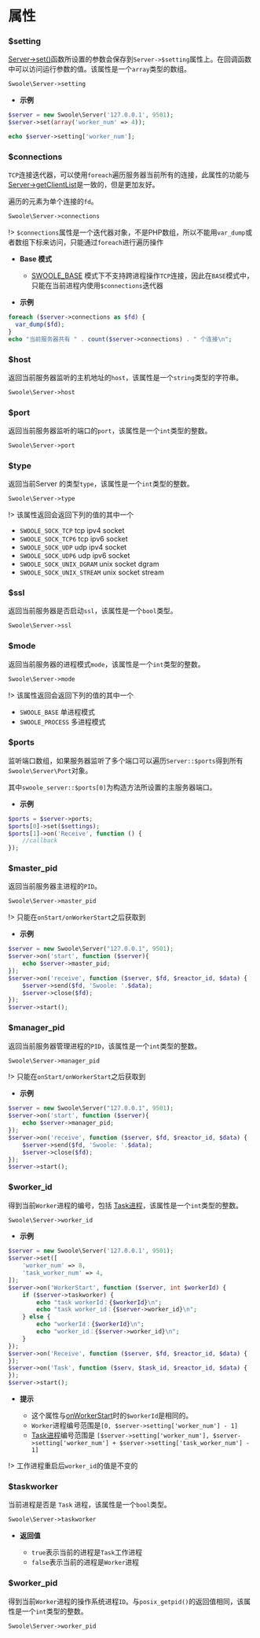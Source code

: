 # 属性

### $setting

[Server->set()](/server/methods?id=set)函数所设置的参数会保存到`Server->$setting`属性上。在回调函数中可以访问运行参数的值。该属性是一个`array`类型的数组。

```php
Swoole\Server->setting
```

  * **示例**

```php
$server = new Swoole\Server('127.0.0.1', 9501);
$server->set(array('worker_num' => 4));

echo $server->setting['worker_num'];
```

### $connections

`TCP`连接迭代器，可以使用`foreach`遍历服务器当前所有的连接，此属性的功能与[Server->getClientList](/server/methods?id=getclientlist)是一致的，但是更加友好。

遍历的元素为单个连接的`fd`。

```php
Swoole\Server->connections
```

!> `$connections`属性是一个迭代器对象，不是PHP数组，所以不能用`var_dump`或者数组下标来访问，只能通过`foreach`进行遍历操作

  * **Base 模式**

    * [SWOOLE_BASE](/learn?id=swoole_base) 模式下不支持跨进程操作`TCP`连接，因此在`BASE`模式中，只能在当前进程内使用`$connections`迭代器

  * **示例**

```php
foreach ($server->connections as $fd) {
  var_dump($fd);
}
echo "当前服务器共有 " . count($server->connections) . " 个连接\n";
```

### $host

返回当前服务器监听的主机地址的`host`，该属性是一个`string`类型的字符串。

```php
Swoole\Server->host
```

### $port

返回当前服务器监听的端口的`port`，该属性是一个`int`类型的整数。

```php
Swoole\Server->port
```

### $type

返回当前Server 的类型`type`，该属性是一个`int`类型的整数。

```php
Swoole\Server->type
```
!> 该属性返回会返回下列的值的其中一个
- `SWOOLE_SOCK_TCP` tcp ipv4 socket
- `SWOOLE_SOCK_TCP6` tcp ipv6 socket
- `SWOOLE_SOCK_UDP` udp ipv4 socket
- `SWOOLE_SOCK_UDP6` udp ipv6 socket
- `SWOOLE_SOCK_UNIX_DGRAM` unix socket dgram
- `SWOOLE_SOCK_UNIX_STREAM` unix socket stream 

### $ssl

返回当前服务器是否启动`ssl`，该属性是一个`bool`类型。

```php
Swoole\Server->ssl
```

### $mode

返回当前服务器的进程模式`mode`，该属性是一个`int`类型的整数。

```php
Swoole\Server->mode
```

!> 该属性返回会返回下列的值的其中一个
- `SWOOLE_BASE` 单进程模式
- `SWOOLE_PROCESS` 多进程模式

### $ports

监听端口数组，如果服务器监听了多个端口可以遍历`Server::$ports`得到所有`Swoole\Server\Port`对象。

其中`swoole_server::$ports[0]`为构造方法所设置的主服务器端口。

  * **示例**

```php
$ports = $server->ports;
$ports[0]->set($settings);
$ports[1]->on('Receive', function () {
    //callback
});
```

### $master_pid

返回当前服务器主进程的`PID`。

```php
Swoole\Server->master_pid
```

!> 只能在`onStart/onWorkerStart`之后获取到

  * **示例**

```php
$server = new Swoole\Server("127.0.0.1", 9501);
$server->on('start', function ($server){
    echo $server->master_pid;
});
$server->on('receive', function ($server, $fd, $reactor_id, $data) {
    $server->send($fd, 'Swoole: '.$data);
    $server->close($fd);
});
$server->start();
```

### $manager_pid

返回当前服务器管理进程的`PID`，该属性是一个`int`类型的整数。

```php
Swoole\Server->manager_pid
```

!> 只能在`onStart/onWorkerStart`之后获取到

  * **示例**

```php
$server = new Swoole\Server("127.0.0.1", 9501);
$server->on('start', function ($server){
    echo $server->manager_pid;
});
$server->on('receive', function ($server, $fd, $reactor_id, $data) {
    $server->send($fd, 'Swoole: '.$data);
    $server->close($fd);
});
$server->start();
```
    
### $worker_id

得到当前`Worker`进程的编号，包括 [Task进程](/learn?id=taskworker进程)，该属性是一个`int`类型的整数。

```php
Swoole\Server->worker_id
```
  * **示例**

```php
$server = new Swoole\Server('127.0.0.1', 9501);
$server->set([
    'worker_num' => 8,
    'task_worker_num' => 4,
]);
$server->on('WorkerStart', function ($server, int $workerId) {
    if ($server->taskworker) {
        echo "task workerId：{$workerId}\n";
        echo "task worker_id：{$server->worker_id}\n";
    } else {
        echo "workerId：{$workerId}\n";
        echo "worker_id：{$server->worker_id}\n";
    }
});
$server->on('Receive', function ($server, $fd, $reactor_id, $data) {
});
$server->on('Task', function ($serv, $task_id, $reactor_id, $data) {
});
$server->start();
```

  * **提示**

    * 这个属性与[onWorkerStart](/server/events?id=onworkerstart)时的`$workerId`是相同的。
    * `Worker`进程编号范围是`[0, $server->setting['worker_num'] - 1]`
    * [Task进程](/learn?id=taskworker进程)编号范围是 `[$server->setting['worker_num'], $server->setting['worker_num'] + $server->setting['task_worker_num'] - 1]`

!> 工作进程重启后`worker_id`的值是不变的

### $taskworker

当前进程是否是 `Task` 进程，该属性是一个`bool`类型。

```php
Swoole\Server->taskworker
```

  * **返回值**

    * `true`表示当前的进程是`Task`工作进程
    * `false`表示当前的进程是`Worker`进程


### $worker_pid

得到当前`Worker`进程的操作系统进程`ID`。与`posix_getpid()`的返回值相同，该属性是一个`int`类型的整数。

```php
Swoole\Server->worker_pid
```
